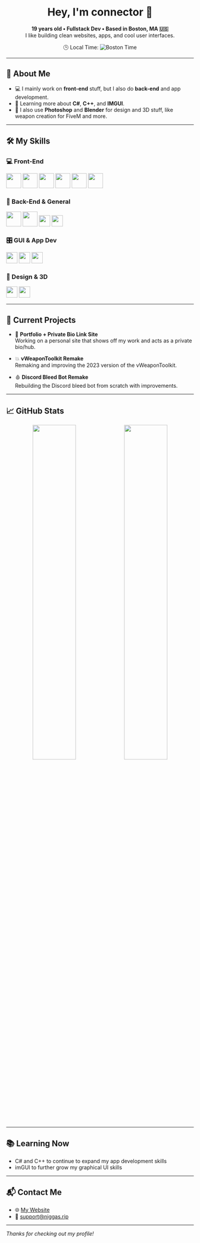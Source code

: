 <h1 align="center">Hey, I'm connector 👋</h1>

<p align="center">
  <strong>19 years old • Fullstack Dev • Based in Boston, MA 🇺🇸</strong><br>
  I like building clean websites, apps, and cool user interfaces.
</p>

<p align="center">
  🕒 Local Time: <img src="https://worldtimeapi.org/api/timezone/America/New_York.svg" alt="Boston Time" />
</p>

---

## 🧠 About Me

- 💻 I mainly work on **front-end** stuff, but I also do **back-end** and app development.
- 🧪 Learning more about **C#**, **C++**, and **IMGUI**.
- 🎨 I also use **Photoshop** and **Blender** for design and 3D stuff, like weapon creation for FiveM and more.

---

## 🛠 My Skills

### 💻 Front-End
<p align="left">
  <img src="https://raw.githubusercontent.com/danielcranney/readme-generator/main/public/icons/skills/html5-colored.svg" width="40" height="40" />
  <img src="https://raw.githubusercontent.com/danielcranney/readme-generator/main/public/icons/skills/css3-colored.svg" width="40" height="40" />
  <img src="https://raw.githubusercontent.com/danielcranney/readme-generator/main/public/icons/skills/javascript-colored.svg" width="40" height="40" />
  <img src="https://raw.githubusercontent.com/danielcranney/readme-generator/main/public/icons/skills/typescript-colored.svg" width="40" height="40" />
  <img src="https://raw.githubusercontent.com/danielcranney/readme-generator/main/public/icons/skills/react-colored.svg" width="40" height="40" />
  <img src="https://raw.githubusercontent.com/danielcranney/readme-generator/main/public/icons/skills/nextjs-colored-dark.svg" width="40" height="40" />
</p>

### 🧰 Back-End & General
<p align="left">
  <img src="https://raw.githubusercontent.com/danielcranney/readme-generator/main/public/icons/skills/nodejs-colored.svg" width="40" height="40" />
  <img src="https://raw.githubusercontent.com/danielcranney/readme-generator/main/public/icons/skills/python-colored.svg" width="40" height="40" />
  <img src="https://img.shields.io/badge/-Lua-000080?style=flat&logo=lua&logoColor=white" height="30" />
  <img src="https://img.shields.io/badge/-SQL-4479A1?style=flat&logo=postgresql&logoColor=white" height="30" />
</p>

### 🎛 GUI & App Dev
<p align="left">
  <img src="https://img.shields.io/badge/-Guna2_UI-informational?style=flat&logo=windows&logoColor=white" height="30" />
  <img src="https://img.shields.io/badge/-Siticone-informational?style=flat&logo=windows&logoColor=white" height="30" />
  <img src="https://img.shields.io/badge/-IMGUI-informational?style=flat&logo=directx&logoColor=white" height="30" />
</p>

### 🎨 Design & 3D
<p align="left">
  <img src="https://img.shields.io/badge/-Photoshop-31A8FF?style=flat&logo=Adobe-Photoshop&logoColor=white" height="30" />
  <img src="https://img.shields.io/badge/-Blender-F5792A?style=flat&logo=Blender&logoColor=white" height="30" />
</p>

---

## 🎯 Current Projects

- 🧩 **Portfolio + Private Bio Link Site**  
  Working on a personal site that shows off my work and acts as a private bio/hub.

- 💥 **vWeaponToolkit Remake**  
  Remaking and improving the 2023 version of the vWeaponToolkit.

- 🩸 **Discord Bleed Bot Remake**  
  Rebuilding the Discord bleed bot from scratch with improvements.

---

## 📈 GitHub Stats

<p align="center">
  <img src="https://github-readme-stats.vercel.app/api?username=9mwo&show_icons=true&theme=tokyonight" width="48%"/>
  <img src="https://github-readme-streak-stats.herokuapp.com/?user=9mwo&theme=tokyonight" width="48%"/>
</p>

---

## 📚 Learning Now

- C# and C++ to continue to expand my app development skills  
- imGUI to further grow my graphical UI skills

---

## 📬 Contact Me

- 🌐 [My Website](https://niggas.rip)  
- 📧 support@niggas.rip

---

_Thanks for checking out my profile!_
